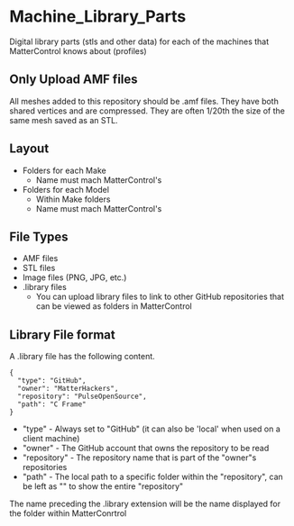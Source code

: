 # Machine_Library_Parts
Digital library parts (stls and other data) for each of the machines that MatterControl knows about (profiles)

## Only Upload AMF files
All meshes added to this repository should be .amf files. They have both shared vertices and are compressed. They are often 1/20th the size of the same mesh saved as an STL.

## Layout
- Folders for each Make
  - Name must mach MatterControl's
- Folders for each Model
  - Within Make folders
  - Name must  mach MatterControl's

## File Types
- AMF files
- STL files
- Image files (PNG, JPG, etc.)
- .library files
  - You can upload library files to link to other GitHub repositories that can be viewed as folders in MatterControl

## Library File format
A .library file has the following content.
```
{
  "type": "GitHub",
  "owner": "MatterHackers",
  "repository": "PulseOpenSource",
  "path": "C Frame"
}
```
- "type" - Always set to "GitHub" (it can also be 'local' when used on a client machine)
- "owner" - The GitHub account that owns the repository to be read
- "repository" - The repository name that is part of the "owner"s repositories
- "path" - The local path to a specific folder within the "repository", can be left as "" to show the entire "repository"

The name preceding the .library extension will be the name displayed for the folder within MatterConrtrol
